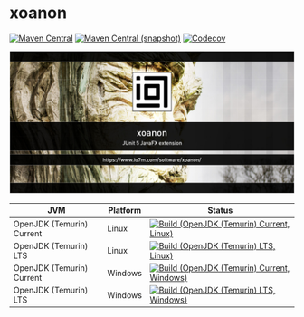 xoanon
===

[![Maven Central](https://img.shields.io/maven-central/v/com.io7m.xoanon/com.io7m.xoanon.svg?style=flat-square)](http://search.maven.org/#search%7Cga%7C1%7Cg%3A%22com.io7m.xoanon%22)
[![Maven Central (snapshot)](https://img.shields.io/nexus/s/https/s01.oss.sonatype.org/com.io7m.xoanon/com.io7m.xoanon.svg?style=flat-square)](https://s01.oss.sonatype.org/content/repositories/snapshots/com/io7m/xoanon/)
[![Codecov](https://img.shields.io/codecov/c/github/io7m/xoanon.svg?style=flat-square)](https://codecov.io/gh/io7m/xoanon)

![xoanon](./src/site/resources/xoanon.jpg?raw=true)

| JVM | Platform | Status |
|-----|----------|--------|
| OpenJDK (Temurin) Current | Linux | [![Build (OpenJDK (Temurin) Current, Linux)](https://img.shields.io/github/actions/workflow/status/io7m/xoanon/main.linux.temurin.current.yml)](https://github.com/io7m/xoanon/actions?query=workflow%3Amain.linux.temurin.current)|
| OpenJDK (Temurin) LTS | Linux | [![Build (OpenJDK (Temurin) LTS, Linux)](https://img.shields.io/github/actions/workflow/status/io7m/xoanon/main.linux.temurin.lts.yml)](https://github.com/io7m/xoanon/actions?query=workflow%3Amain.linux.temurin.lts)|
| OpenJDK (Temurin) Current | Windows | [![Build (OpenJDK (Temurin) Current, Windows)](https://img.shields.io/github/actions/workflow/status/io7m/xoanon/main.windows.temurin.current.yml)](https://github.com/io7m/xoanon/actions?query=workflow%3Amain.windows.temurin.current)|
| OpenJDK (Temurin) LTS | Windows | [![Build (OpenJDK (Temurin) LTS, Windows)](https://img.shields.io/github/actions/workflow/status/io7m/xoanon/main.windows.temurin.lts.yml)](https://github.com/io7m/xoanon/actions?query=workflow%3Amain.windows.temurin.lts)|
